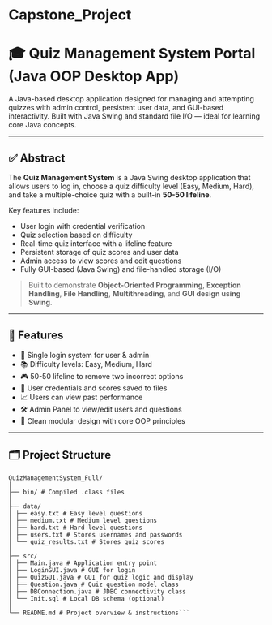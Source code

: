 # Capstone_Project
# 🎓 Quiz Management System Portal (Java OOP Desktop App)

A Java-based desktop application designed for managing and attempting quizzes with admin control, persistent user data, and GUI-based interactivity. Built with Java Swing and standard file I/O — ideal for learning core Java concepts.

---

## ✅ Abstract

The **Quiz Management System** is a Java Swing desktop application that allows users to log in, choose a quiz difficulty level (Easy, Medium, Hard), and take a multiple-choice quiz with a built-in **50-50 lifeline**. 

Key features include:
- User login with credential verification
- Quiz selection based on difficulty
- Real-time quiz interface with a lifeline feature
- Persistent storage of quiz scores and user data
- Admin access to view scores and edit questions
- Fully GUI-based (Java Swing) and file-handled storage (I/O)

> Built to demonstrate **Object-Oriented Programming**, **Exception Handling**, **File Handling**, **Multithreading**, and **GUI design using Swing**.

---

## 🧩 Features

- 🔑 Single login system for user & admin
- 📚 Difficulty levels: Easy, Medium, Hard
- 🎮 50-50 lifeline to remove two incorrect options
- 💾 User credentials and scores saved to files
- 📈 Users can view past performance
- 🛠 Admin Panel to view/edit users and questions
- 🧱 Clean modular design with core OOP principles

---

## 🗂 Project Structure
```
QuizManagementSystem_Full/
│
├── bin/ # Compiled .class files
│
├── data/
│ ├── easy.txt # Easy level questions
│ ├── medium.txt # Medium level questions
│ ├── hard.txt # Hard level questions
│ ├── users.txt # Stores usernames and passwords
│ └── quiz_results.txt # Stores quiz scores
│
├── src/
│ ├── Main.java # Application entry point
│ ├── LoginGUI.java # GUI for login
│ ├── QuizGUI.java # GUI for quiz logic and display
│ ├── Question.java # Quiz question model class
│ ├── DBConnection.java # JDBC connectivity class
│ └── Init.sql # Local DB schema (optional)
│
└── README.md # Project overview & instructions```
